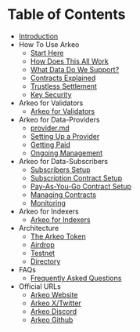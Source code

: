 # Table of Contents

* [Introduction](README.md)
* How To Use Arkeo
    * [Start Here](howto/start-here.md)
    * [How Does This All Work](howto/overview.md)
    * [What Data Do We Support?](howto/supported.md)
    * [Contracts Explained](howto/contracts.md)
    * [Trustless Settlement](howto/settlement-explained.md)
    * [Key Security](howto/security.md)
* Arkeo for Validators
    * [Arkeo for Validators](validators/validators.md)
* Arkeo for Data-Providers
    * [provider.md](providers/provider.md)
    * [Setting Up a Provider](providers/setup.md)
    * [Getting Paid](providers/getting-paid.md)
    * [Ongoing Management](providers/management.md)
* Arkeo for Data-Subscribers
    * [Subscribers Setup](subscribers/setup.md)
    * [Subscription Contract Setup](subscribers/setup-subscription.md)
    * [Pay-As-You-Go Contract Setup](subscribers/setup-payg.md)
    * [Managing Contracts](subscribers/contract-management.md)
    * [Monitoring](subscribers/monitoring.md)
* Arkeo for Indexers
  * [Arkeo for Indexers](indexers/indexers.md)
* Architecture
    * [The Arkeo Token](architecture/token.md)
    * [Airdrop](architecture/airdrop.md)
    * [Testnet](architecture/testnet.md)
    * [Directory](architecture/directory.md)
* FAQs
    * [Frequently Asked Questions](faqs/faqs.md)
* Official URLs
  * [Arkeo Website](http://arkeo.network/)
  * [Arkeo X/Twitter](https://twitter.com/arkeonetwork)
  * [Arkeo Discord](https://discord.gg/BfEHpm6uFc)
  * [Arkeo Github](https://github.com/arkeonetwork)
